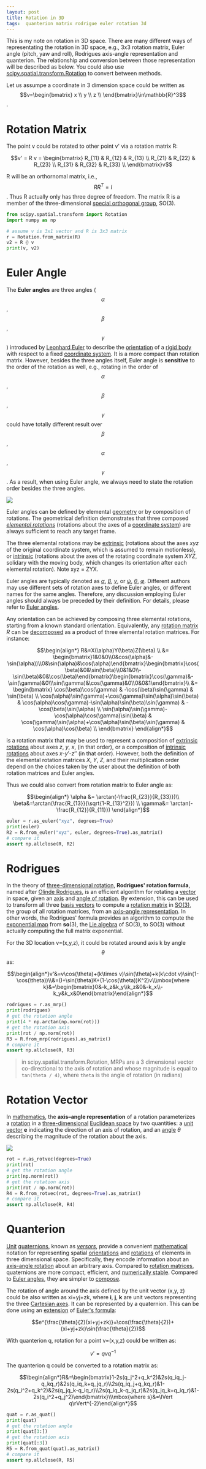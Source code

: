 ```yaml
---
layout: post
title: Rotation in 3D
tags:  quanterion matrix rodrigue euler rotation 3d
---
```


This is my note on rotation in 3D space. There are many different ways of representating the rotation in 3D space, e.g., 3x3 rotation matrix, Euler angle (pitch, yaw and roll), Rodrigues axis-angle representation and quanterion. The relationship and conversion between those representation will be described as below. You could also use [scipy.spatial.transform.Rotation](https://docs.scipy.org/doc/scipy/reference/generated/scipy.spatial.transform.Rotation.html) to convert between methods.

Let us assumpe a coordinate in 3 dimension space could be written as $$v=\begin{bmatrix}
x \\
y \\
z \\
\end{bmatrix}\in\mathbb{R}^3$$.

# Rotation Matrix

The point v could be rotated to other point v' via a rotation matrix R:

$$v' = R v = \begin{bmatrix}
R_{11} & R_{12} & R_{13} \\
R_{21} & R_{22} & R_{23} \\
R_{31} & R_{32} & R_{33} \\
\end{bmatrix}v$$

R will be an orthornomal matrix, i.e., $$RR^T=I$$. Thus R actually only has three degree of freedom. The matrix R is a member of the three-dimensional [special orthogonal group](https://en.wikipedia.org/wiki/Special_orthogonal_group), SO(3).

```python
from scipy.spatial.transform import Rotation
import numpy as np

# assume v is 3x1 vector and R is 3x3 matrix
r = Rotation.from_matrix(R)
v2 = R @ v
print(v, v2)
```



# Euler Angle

The **Euler angles** are three angles ($$\alpha$$,$$\beta$$,$$\gamma$$) introduced by [Leonhard Euler](https://en.wikipedia.org/wiki/Leonhard_Euler) to describe the [orientation](https://en.wikipedia.org/wiki/Orientation_(geometry)) of a [rigid body](https://en.wikipedia.org/wiki/Rigid_body) with respect to a fixed [coordinate system](https://en.wikipedia.org/wiki/Coordinate_system). It is a more compact than rotation matrix. However, besides the three angles itself, Euler angle is **sensitive** to the order of the rotation as well, e.g., rotating in the order of $$\alpha$$,$$\beta$$,$$\gamma$$ could have totally different result over $$\beta$$,$$\alpha$$,$$\gamma$$. As a result, when using Euler angle, we always need to state the rotation order besides the three angles.

![](https://raw.githubusercontent.com/zhangtemplar/zhangtemplar.github.io/master/uPic/2022_09_27_12_44_35_Eulerangles.svg)

Euler angles can be defined by elemental [geometry](https://en.wikipedia.org/wiki/Geometry) or by composition of rotations. The geometrical definition demonstrates that three composed *[elemental rotations](https://en.wikipedia.org/wiki/Elemental_rotation)* (rotations about the axes of a [coordinate system](https://en.wikipedia.org/wiki/Coordinate_system)) are always sufficient to reach any target frame.

The three elemental rotations may be [extrinsic](https://en.wikipedia.org/wiki/Euler_angles#Conventions_by_extrinsic_rotations) (rotations about the axes *xyz* of the original coordinate system, which is assumed to remain motionless), or [intrinsic](https://en.wikipedia.org/wiki/Euler_angles#Conventions_by_intrinsic_rotations) (rotations about the axes of the rotating coordinate system *XYZ*, solidary with the moving body, which changes its orientation after each elemental rotation). Note xyz = ZYX.

Euler angles are typically denoted as [*α*](https://en.wikipedia.org/wiki/Alpha), [*β*](https://en.wikipedia.org/wiki/Beta), [*γ*](https://en.wikipedia.org/wiki/Gamma), or [*ψ*](https://en.wikipedia.org/wiki/Psi_(Greek)), [*θ*](https://en.wikipedia.org/wiki/Theta), [*φ*](https://en.wikipedia.org/wiki/Phi). Different authors may use different sets of rotation axes to define Euler angles, or different names for the same angles. Therefore, any discussion employing Euler angles should always be preceded by their definition. For details, please refer to [Euler angles](https://en.wikipedia.org/wiki/Euler_angles).

Any orientation can be achieved by composing three elemental rotations, starting from a known standard orientation. Equivalently, any [rotation matrix](https://en.wikipedia.org/wiki/Rotation_matrix) *R* can be [decomposed](https://en.wikipedia.org/wiki/Matrix_decomposition) as a product of three elemental rotation matrices. For instance:

$$\begin{align*}
 R&=X(\alpha)Y(\beta)Z(\beta) \\
 &= \begin{bmatrix}1&0&0\\0&cos(\alpha)&-\sin(\alpha))\\0&\sin(\alpha)&\cos(\alpha)\end{bmatrix}\begin{bmatrix}\cos(\beta)&0&\sin(\beta)\\0&1&0\\-\sin(\beta)&0&\cos(\beta)\end{bmatrix}\begin{bmatrix}\cos(\gamma)&-\sin(\gamma)&0\\\sin(\gamma)&\cos(\gamma)&0\\0&0&1\end{bmatrix}\\
 &= \begin{bmatrix}
\cos(\beta)\cos(\gamma) & -\cos(\beta)\sin(\gamma) & \sin(\beta) \\
\cos(\alpha)\sin(\gamma)+\cos(\gamma)\sin(\alpha)\sin(\beta) & \cos(\alpha)\cos(\gamma)-\sin(\alpha)\sin(\beta)\sin(\gamma) & -\cos(\beta)\sin(\alpha) \\
\sin(\alpha)\sin(\gamma)-\cos(\alpha)\cos(\gamma)\sin(\beta) & \cos(\gamma)\sin(\alpha)+\cos(\alpha)\sin(\beta)\sin(\gamma) & \cos(\alpha)\cos(\beta) \\
\end{bmatrix}
\end{align*}$$

is a rotation matrix that may be used to represent a composition of [extrinsic rotations](https://en.wikipedia.org/wiki/Euler_angles#Conventions_by_extrinsic_rotations) about axes *z*, *y*, *x*, (in that order), or a composition of [intrinsic rotations](https://en.wikipedia.org/wiki/Euler_angles#Conventions_by_intrinsic_rotations) about axes *x*-*y*′-*z*″ (in that order). However, both the definition of the elemental rotation matrices *X*, *Y*, *Z*, and their multiplication order depend on the choices taken by the user about the definition of both rotation matrices and Euler angles.

Thus we could also convert from rotation matrix to Euler angle as:

$$\begin{align*}
\alpha &= \arctan(-\frac{R_{23}}{R_{33}})\\
 \beta&=\arctan(\frac{R_{13}}{\sqrt{1-R_{13}^2}}) \\
 \gamma&= \arctan(-\frac{R_{12}}{R_{11}})
\end{align*}$$

```python
euler = r.as_euler("xyz", degrees=True)
print(euler)
R2 = R.from_euler("xyz", euler, degrees=True).as_matrix()
# compare it
assert np.allclose(R, R2)
```

# Rodrigues

In the theory of [three-dimensional rotation](https://en.wikipedia.org/wiki/Three-dimensional_rotation), **Rodrigues' rotation formula**, named after [Olinde Rodrigues](https://en.wikipedia.org/wiki/Olinde_Rodrigues), is an efficient algorithm for rotating a [vector](https://en.wikipedia.org/wiki/Vector_(geometric)) in space, given an [axis](https://en.wikipedia.org/wiki/Axis_angle) and [angle of rotation](https://en.wikipedia.org/wiki/Angle_of_rotation). By extension, this can be used to transform all three [basis vectors](https://en.wikipedia.org/wiki/Basis_vector) to compute a [rotation matrix](https://en.wikipedia.org/wiki/Rotation_matrix) in [SO(3)](https://en.wikipedia.org/wiki/Rotation_group_SO(3)), the group of all rotation matrices, from an [axis–angle representation](https://en.wikipedia.org/wiki/Axis–angle_representation). In other words, the Rodrigues' formula provides an algorithm to compute the [exponential map](https://en.wikipedia.org/wiki/Matrix_exponential) from **so**(3), the [Lie algebra](https://en.wikipedia.org/wiki/Lie_algebra) of SO(3), to SO(3) without actually computing the full matrix exponential.

For the 3D location v=(x,y,z), it could be rotated around axis k by angle $$\theta$$ as:

$$\begin{align*}v'&=v\cos(\theta)+(k\times v)\sin(\theta)+k(k\cdot v)\sin(1-\cos(\theta))\\&=(I+\sin(\theta)K+(1-\cos(\theta))K^2)v\\\mbox{where k}&=\begin{bmatrix}0&-k_z&k_y\\k_z&0&-k_x\\-k_y&k_x&0\end{bmatrix}\end{align*}$$

```python
rodrigues = r.as_mrp()
print(rodrigues)
# get the rotation angle
print(4 * np.arctan(np.norm(rot)))
# get the rotation axis
print(rot / np.norm(rot))
R3 = R.from_mrp(rodrigues).as_matrix()
# compare it
assert np.allclose(R, R3)
```

> in scipy.spatial.transform.Rotation, MRPs are a 3 dimensional vector co-directional to the axis of rotation and whose magnitude is equal to `tan(theta / 4)`, where `theta` is the angle of rotation (in radians)

# Rotation Vector

In [mathematics](https://en.wikipedia.org/wiki/Mathematics), the **axis–angle representation** of a rotation parameterizes a [rotation](https://en.wikipedia.org/wiki/Rotation_(mathematics)) in a [three-dimensional](https://en.wikipedia.org/wiki/Three-dimensional_space) [Euclidean space](https://en.wikipedia.org/wiki/Euclidean_space) by two quantities: a [unit vector](https://en.wikipedia.org/wiki/Unit_vector) **e** indicating the direction of an axis of rotation, and an [angle](https://en.wikipedia.org/wiki/Angle) *θ* describing the magnitude of the rotation about the axis.

![](https://upload.wikimedia.org/wikipedia/commons/thumb/7/7b/Angle_axis_vector.svg/300px-Angle_axis_vector.svg.png)

```python
rot = r.as_rotvec(degrees=True)
print(rot)
# get the rotation angle
print(np.norm(rot))
# get the rotation axis
print(rot / np.norm(rot))
R4 = R.from_rotvec(rot, degrees=True).as_matrix()
# compare it
assert np.allclose(R, R4)
```



# Quanterion

[Unit](https://en.wikipedia.org/wiki/Unit_vector) [quaternions](https://en.wikipedia.org/wiki/Quaternion), known as [*versors*](https://en.wikipedia.org/wiki/Versor), provide a convenient [mathematical](https://en.wikipedia.org/wiki/Mathematics) notation for representing spatial [orientations](https://en.wikipedia.org/wiki/Orientation_(geometry)) and [rotations](https://en.wikipedia.org/wiki/Rotation) of elements in three dimensional space. Specifically, they encode information about an [axis-angle rotation](https://en.wikipedia.org/wiki/Axis–angle_representation) about an arbitrary axis. Compared to [rotation matrices](https://en.wikipedia.org/wiki/Rotation_matrix), quaternions are more compact, efficient, and [numerically stable](https://en.wikipedia.org/wiki/Numerically_stable). Compared to [Euler angles](https://en.wikipedia.org/wiki/Euler_angles), they are simpler to [compose](https://en.wikipedia.org/wiki/Function_composition). 

The rotation of angle around the axis defined by the unit vector (x,y, z) could be also written as xi+yj+zk, where **i**, **j**, **k** are unit vectors representing the three [Cartesian axes](https://en.wikipedia.org/wiki/Cartesian_coordinate_system). It can be represented by a quaternion. This can be done using an [extension](https://en.wikipedia.org/wiki/Pauli_matrices) of [Euler's formula](https://en.wikipedia.org/wiki/Euler's_formula):

$$e^{\frac{\theta}{2}(xi+yj+zk)}=\cos(\frac{\theta}{2})+(xi+yj+zk)\sin(\frac{\theta}{2})$$

With quanterion q, rotation for a point v=(x,y,z) could be written as:

$$v'=qvq^{-1}$$

The quanterion q could be converted to a rotation matrix as:

$$\begin{align*}R&=\begin{bmatrix}1-2s(q_j^2+q_k^2)&2s(q_iq_j-q_kq_r)&2s(q_iq_k+q_jq_r)\\2s(q_iq_j+q_kq_r)&1-2s(q_i^2+q_k^2)&2s(q_jq_k-q_iq_r)\\2s(q_iq_k-q_jq_r)&2s(q_jq_k+q_iq_r)&1-2s(q_i^2+q_j^2)\end{bmatrix}\\\mbox{where s}&=\lVert q\rVert^{-2}\end{align*}$$

```python
quat = r.as_quat()
print(quat)
# get the rotation angle
print(quat[3:])
# get the rotation axis
print(quat[:3])
R5 = R.from_quat(quat).as_matrix()
# compare it
assert np.allclose(R, R5)
```

